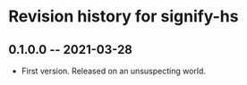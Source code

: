 # Revision history for signify-hs

## 0.1.0.0 -- 2021-03-28

* First version. Released on an unsuspecting world.
